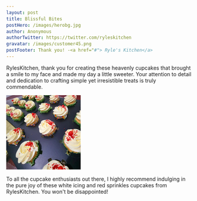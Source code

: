 ```yaml
---
layout: post
title: Blissful Bites
postHero: /images/herobg.jpg
author: Anonymous
authorTwitter: https://twitter.com/ryleskitchen
gravatar: /images/customer45.png
postFooter: Thank you! -<a href="#"> Ryle's Kitchen</a>
---
```



RylesKitchen, thank you for creating these heavenly cupcakes that brought a smile to my face and made my day a little sweeter. Your attention to detail and dedication to crafting simple yet irresistible treats is truly commendable.

<img class="pull-left" src="/images/042023-4.png" alt="Cup Cakes"><br>

To all the cupcake enthusiasts out there, I highly recommend indulging in the pure joy of these white icing and red sprinkles cupcakes from RylesKitchen. You won't be disappointed!